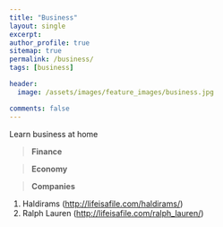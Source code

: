 ```yaml
---
title: "Business"
layout: single
excerpt:
author_profile: true
sitemap: true
permalink: /business/
tags: [business]

header:
  image: /assets/images/feature_images/business.jpg

comments: false
---
```


Learn business at home


> **Finance**

> **Economy**

> **Companies**
1. Haldirams (http://lifeisafile.com/haldirams/)
2. Ralph Lauren (http://lifeisafile.com/ralph_lauren/)
